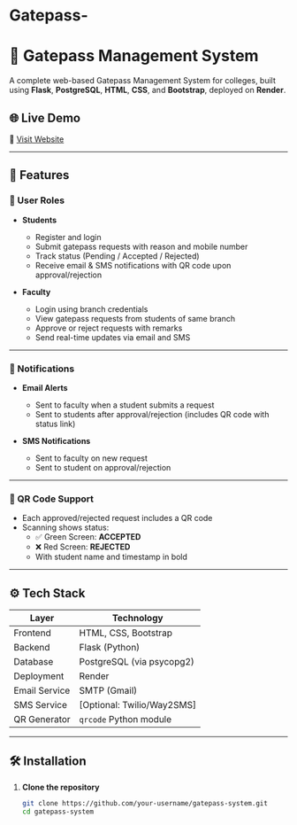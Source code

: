 # Gatepass-
# 🚪 Gatepass Management System

A complete web-based Gatepass Management System for colleges, built using **Flask**, **PostgreSQL**, **HTML**, **CSS**, and **Bootstrap**, deployed on **Render**.

## 🌐 Live Demo
🔗 [Visit Website](https://gatepass-system-gmz7.onrender.com/login)

---

## 📌 Features

### 👤 User Roles
- **Students**
  - Register and login
  - Submit gatepass requests with reason and mobile number
  - Track status (Pending / Accepted / Rejected)
  - Receive email & SMS notifications with QR code upon approval/rejection

- **Faculty**
  - Login using branch credentials
  - View gatepass requests from students of same branch
  - Approve or reject requests with remarks
  - Send real-time updates via email and SMS

---

### 📩 Notifications
- **Email Alerts**
  - Sent to faculty when a student submits a request
  - Sent to students after approval/rejection (includes QR code with status link)

- **SMS Notifications**
  - Sent to faculty on new request
  - Sent to student on approval/rejection

---

### 📲 QR Code Support
- Each approved/rejected request includes a QR code
- Scanning shows status:
  - ✅ Green Screen: **ACCEPTED**
  - ❌ Red Screen: **REJECTED**
  - With student name and timestamp in bold

---

## ⚙️ Tech Stack

| Layer         | Technology          |
|---------------|---------------------|
| Frontend      | HTML, CSS, Bootstrap |
| Backend       | Flask (Python)       |
| Database      | PostgreSQL (via psycopg2) |
| Deployment    | Render               |
| Email Service | SMTP (Gmail)         |
| SMS Service   | [Optional: Twilio/Way2SMS] |
| QR Generator  | `qrcode` Python module |

---

## 🛠️ Installation

1. **Clone the repository**
   ```bash
   git clone https://github.com/your-username/gatepass-system.git
   cd gatepass-system
